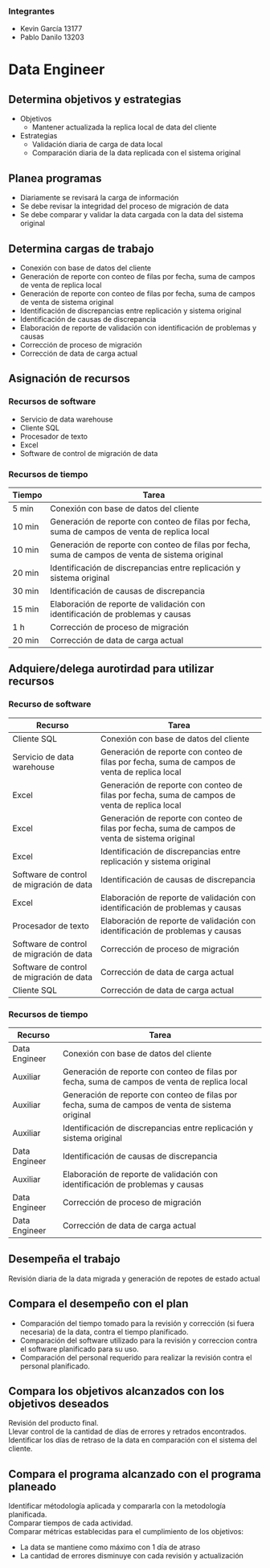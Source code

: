 ### Integrantes
* Kevin García 13177
* Pablo Danilo 13203

# Data Engineer

## Determina objetivos y estrategias 
* Objetivos
    * Mantener actualizada la replica local de data del cliente
* Estrategias
    * Validación diaria de carga de data local 
    * Comparación diaria de la data replicada con el sistema original

## Planea programas
* Diariamente se revisará la carga de información
* Se debe revisar la integridad del proceso de migración de data
* Se debe comparar y validar la data cargada con la data del sistema original

## Determina cargas de trabajo
* Conexión con base de datos del cliente
* Generación de reporte con conteo de filas por fecha, suma de campos de venta de replica local
* Generación de reporte con conteo de filas por fecha, suma de campos de venta de sistema original
* Identificación de discrepancias entre replicación y sistema original
* Identificación de causas de discrepancia
* Elaboración de reporte de validación con identificación de problemas y causas
* Corrección de proceso de migración
* Corrección de data de carga actual

## Asignación de recursos
### Recursos de software
* Servicio de data warehouse
* Cliente SQL
* Procesador de texto
* Excel
* Software de control de migración de data

### Recursos de tiempo
Tiempo |Tarea
--- |---
5 min | Conexión con base de datos del cliente
10 min | Generación de reporte con conteo de filas por fecha, suma de campos de venta de replica local
10 min |Generación de reporte con conteo de filas por fecha, suma de campos de venta de sistema original
20 min | Identificación de discrepancias entre replicación y sistema original
30 min | Identificación de causas de discrepancia
15 min | Elaboración de reporte de validación con identificación de problemas y causas
1 h |Corrección de proceso de migración
20 min | Corrección de data de carga actual

## Adquiere/delega aurotirdad para utilizar recursos
### Recurso de software
Recurso |Tarea
---|---
Cliente SQL | Conexión con base de datos del cliente
Servicio de data warehouse | Generación de reporte con conteo de filas por fecha, suma de campos de venta de replica local
Excel | Generación de reporte con conteo de filas por fecha, suma de campos de venta de replica local
Excel | Generación de reporte con conteo de filas por fecha, suma de campos de venta de sistema original
Excel | Identificación de discrepancias entre replicación y sistema original
Software de control de migración de data | Identificación de causas de discrepancia
Excel | Elaboración de reporte de validación con identificación de problemas y causas
Procesador de texto | Elaboración de reporte de validación con identificación de problemas y causas
Software de control de migración de data | Corrección de proceso de migración
Software de control de migración de data | Corrección de data de carga actual
Cliente SQL | Corrección de data de carga actual

### Recursos de tiempo
Recurso |Tarea
--- |---
Data Engineer | Conexión con base de datos del cliente
Auxiliar | Generación de reporte con conteo de filas por fecha, suma de campos de venta de replica local
Auxiliar |Generación de reporte con conteo de filas por fecha, suma de campos de venta de sistema original
Auxiliar | Identificación de discrepancias entre replicación y sistema original
Data Engineer | Identificación de causas de discrepancia
Auxiliar | Elaboración de reporte de validación con identificación de problemas y causas
Data Engineer |Corrección de proceso de migración
Data Engineer | Corrección de data de carga actual

## Desempeña el trabajo
Revisión diaria de la data migrada y generación de repotes de estado actual

## Compara el desempeño con el plan
* Comparación del tiempo tomado para la revisión y corrección (si fuera necesaria) de la data, contra el tiempo planificado.
* Comparación del software utilizado para la revisión y correccion contra el software planificado para su uso.
* Comparación del personal requerido para realizar la revisión contra el personal planificado.

## Compara los objetivos alcanzados con los objetivos deseados
Revisión del producto final.<br>
Llevar control de la cantidad de días de errores y retrados encontrados.<br>
Identificar los días de retraso de la data en comparación con el sistema del cliente.<br>

## Compara el programa alcanzado con el programa planeado
Identificar métodología aplicada y compararla con la metodología planificada.<br>
Comparar tiempos de cada actividad.<br>
Comparar métricas establecidas para el cumplimiento de los objetivos:
* La data se mantiene como máximo con 1 día de atraso
* La cantidad de errores disminuye con cada revisión y actualización
